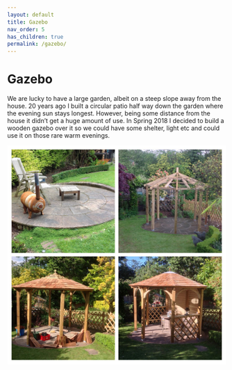```yaml
---
layout: default
title: Gazebo
nav_order: 5
has_children: true
permalink: /gazebo/
---
```


# Gazebo

We are lucky to have a large garden, albeit on a steep slope away from the house. 20 years ago I built a circular patio half way down the garden where the evening sun stays longest. However, being some distance from the house it didn’t get a huge amount of use. In Spring 2018 I decided to build a wooden gazebo over it so we could have some shelter, light etc and could use it on those rare warm evenings.

![Gazebo collage](/images/gazebo.jpg)
